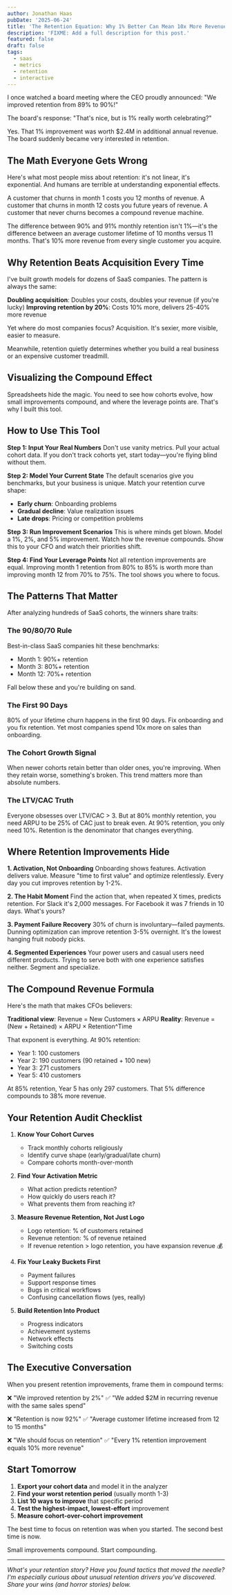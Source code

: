 ```yaml
---
author: Jonathan Haas
pubDate: '2025-06-24'
title: 'The Retention Equation: Why 1% Better Can Mean 10x More Revenue'
description: 'FIXME: Add a full description for this post.'
featured: false
draft: false
tags:
  - saas
  - metrics
  - retention
  - interactive
---
```


I once watched a board meeting where the CEO proudly announced: "We improved retention from 89% to 90%!"

The board's response: "That's nice, but is 1% really worth celebrating?"

Yes. That 1% improvement was worth $2.4M in additional annual revenue. The board suddenly became very interested in retention.

## The Math Everyone Gets Wrong

Here's what most people miss about retention: it's not linear, it's exponential. And humans are terrible at understanding exponential effects.

A customer that churns in month 1 costs you 12 months of revenue.
A customer that churns in month 12 costs you future years of revenue.
A customer that never churns becomes a compound revenue machine.

The difference between 90% and 91% monthly retention isn't 1%—it's the difference between an average customer lifetime of 10 months versus 11 months. That's 10% more revenue from every single customer you acquire.

## Why Retention Beats Acquisition Every Time

I've built growth models for dozens of SaaS companies. The pattern is always the same:

**Doubling acquisition**: Doubles your costs, doubles your revenue (if you're lucky)
**Improving retention by 20%**: Costs 10% more, delivers 25-40% more revenue

Yet where do most companies focus? Acquisition. It's sexier, more visible, easier to measure.

Meanwhile, retention quietly determines whether you build a real business or an expensive customer treadmill.

## Visualizing the Compound Effect

Spreadsheets hide the magic. You need to see how cohorts evolve, how small improvements compound, and where the leverage points are. That's why I built this tool.

<retention-cohort-analyzer />

## How to Use This Tool

**Step 1: Input Your Real Numbers**
Don't use vanity metrics. Pull your actual cohort data. If you don't track cohorts yet, start today—you're flying blind without them.

**Step 2: Model Your Current State**
The default scenarios give you benchmarks, but your business is unique. Match your retention curve shape:

- **Early churn**: Onboarding problems
- **Gradual decline**: Value realization issues
- **Late drops**: Pricing or competition problems

**Step 3: Run Improvement Scenarios**
This is where minds get blown. Model a 1%, 2%, and 5% improvement. Watch how the revenue compounds. Show this to your CFO and watch their priorities shift.

**Step 4: Find Your Leverage Points**
Not all retention improvements are equal. Improving month 1 retention from 80% to 85% is worth more than improving month 12 from 70% to 75%. The tool shows you where to focus.

## The Patterns That Matter

After analyzing hundreds of SaaS cohorts, the winners share traits:

### The 90/80/70 Rule

Best-in-class SaaS companies hit these benchmarks:

- Month 1: 90%+ retention
- Month 3: 80%+ retention
- Month 12: 70%+ retention

Fall below these and you're building on sand.

### The First 90 Days

80% of your lifetime churn happens in the first 90 days. Fix onboarding and you fix retention. Yet most companies spend 10x more on sales than onboarding.

### The Cohort Growth Signal

When newer cohorts retain better than older ones, you're improving. When they retain worse, something's broken. This trend matters more than absolute numbers.

### The LTV/CAC Truth

Everyone obsesses over LTV/CAC > 3. But at 80% monthly retention, you need ARPU to be 25% of CAC just to break even. At 90% retention, you only need 10%. Retention is the denominator that changes everything.

## Where Retention Improvements Hide

**1. Activation, Not Onboarding**
Onboarding shows features. Activation delivers value. Measure "time to first value" and optimize relentlessly. Every day you cut improves retention by 1-2%.

**2. The Habit Moment**
Find the action that, when repeated X times, predicts retention. For Slack it's 2,000 messages. For Facebook it was 7 friends in 10 days. What's yours?

**3. Payment Failure Recovery**
30% of churn is involuntary—failed payments. Dunning optimization can improve retention 3-5% overnight. It's the lowest hanging fruit nobody picks.

**4. Segmented Experiences**
Your power users and casual users need different products. Trying to serve both with one experience satisfies neither. Segment and specialize.

## The Compound Revenue Formula

Here's the math that makes CFOs believers:

**Traditional view**: Revenue = New Customers × ARPU
**Reality**: Revenue = (New + Retained) × ARPU × Retention^Time

That exponent is everything. At 90% retention:

- Year 1: 100 customers
- Year 2: 190 customers (90 retained + 100 new)
- Year 3: 271 customers
- Year 5: 410 customers

At 85% retention, Year 5 has only 297 customers. That 5% difference compounds to 38% more revenue.

## Your Retention Audit Checklist

1. **Know Your Cohort Curves**
   - Track monthly cohorts religiously
   - Identify curve shape (early/gradual/late churn)
   - Compare cohorts month-over-month

1. **Find Your Activation Metric**
   - What action predicts retention?
   - How quickly do users reach it?
   - What prevents them from reaching it?

1. **Measure Revenue Retention, Not Just Logo**
   - Logo retention: % of customers retained
   - Revenue retention: % of revenue retained
   - If revenue retention > logo retention, you have expansion revenue 💰

1. **Fix Your Leaky Buckets First**
   - Payment failures
   - Support response times
   - Bugs in critical workflows
   - Confusing cancellation flows (yes, really)

1. **Build Retention Into Product**
   - Progress indicators
   - Achievement systems
   - Network effects
   - Switching costs

## The Executive Conversation

When you present retention improvements, frame them in compound terms:

❌ "We improved retention by 2%"
✅ "We added $2M in recurring revenue with the same sales spend"

❌ "Retention is now 92%"
✅ "Average customer lifetime increased from 12 to 15 months"

❌ "We should focus on retention"
✅ "Every 1% retention improvement equals 10% more revenue"

## Start Tomorrow

1. **Export your cohort data** and model it in the analyzer
1. **Find your worst retention period** (usually month 1-3)
1. **List 10 ways to improve** that specific period
1. **Test the highest-impact, lowest-effort** improvement
1. **Measure cohort-over-cohort improvement**

The best time to focus on retention was when you started.
The second best time is now.

Small improvements compound. Start compounding.

---

_What's your retention story? Have you found tactics that moved the needle? I'm especially curious about unusual retention drivers you've discovered. Share your wins (and horror stories) below._
